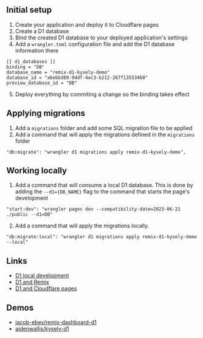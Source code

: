 ## Initial setup

1. Create your application and deploy it to Cloudflare pages
2. Create a D1 database
3. Bind the created D1 database to your deployed application's settings
4. Add a `wrangler.toml` configuration file and add the D1 database information there
```
[[ d1_databases ]]
binding = "DB"
database_name = "remix-d1-kysely-demo"
database_id = "a6ebbd89-9ddf-4ec3-b212-267f13553460"
preview_database_id = "DB"
```
5. Deploy everything by commiting a change so the binding takes effect

## Applying migrations

1. Add a `migrations` folder and add some SQL migration file to be applied
2. Add a command that will apply the migrations defined in the `migrations` folder 
```
"db:migrate": "wrangler d1 migrations apply remix-d1-kysely-demo",
```

## Working locally

1. Add a command that will consume a local D1 database. This is done by adding the `--d1={DB_NAME}` flag to the command that starts the page's development 
```
"start:dev": "wrangler pages dev --compatibility-date=2023-06-21 ./public --d1=DB"
```

2. Add a command that will apply the migrations locally.
```
"db:migrate:local": "wrangler d1 migrations apply remix-d1-kysely-demo --local"
```

## Links

- [D1 local development](https://developers.cloudflare.com/d1/learning/local-development/)
- [D1 and Remix](https://developers.cloudflare.com/d1/examples/d1-and-remix/)
- [D1 and Cloudflare pages](https://developers.cloudflare.com/d1/examples/d1-and-remix/)

## Demos
- [jacob-ebey/remix-dashboard-d1](https://github.com/jacob-ebey/remix-dashboard-d1)
- [aidenwallis/kysely-d1](https://github.com/aidenwallis/kysely-d1)

